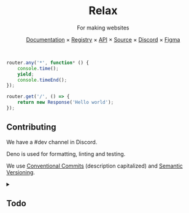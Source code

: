 <div align="center">

# Relax

For making websites

[Documentation](https://github.com/ayoreis/relax/wiki) × [Registry](https://deno.land/x/relax) × [API](https://deno.land/x/relax?doc) × [Source](https://github.com/ayoreis/relax) × [Discord](https://discord.gg/24AyvbBKcJ) × [Figma](https://www.figma.com/file/3myIn1Wy6vaF7atUwasMPU/Relax?type=design&node-id=0-1&mode=design&t=m4lIDItLqaws1rSI-0)

</div>

<br>

```typescript
router.any('*', function* () {
	console.time();
	yield;
	console.timeEnd();
});

router.get('/', () => {
	return new Response('Hello world');
});
```

## Contributing

We have a #dev channel in Discord.

Deno is used for formatting, linting and testing.

We use [Conventional Commits](https://www.conventionalcommits.org/) (description capitalized) and [Semantic Versioning](https://semver.org).

<details>
<summary>

## Todo</summary>

<details>
<summary>Router</summary>

- [ ] Server side
  - [ ] Middleware
  - [ ] Typed URL parameters
- [ ] Client side
- [ ] File system?
- [ ] Component
- [ ] Benchmark
- [ ] Handlers
  - [ ] Trailing slashes
  - [ ] WWW redirects
- [ ] Client side
- [ ] File system?
- [ ] Component
- [ ] Benchmark
- [ ] Handlers
  - [ ] Trailing slashes
  - [ ] WWW redirects

</details>

<details>
<summary>Components (compiler)</summary>

- [ ] Frontmatter parser
- [ ] Mustache compiler

</details>

<details>
<summary>Templating</summary>

- [ ] Markdown parser
- [ ] HTML parser

</details>

<details>
<summary>Reactivity</summary>
...
</details>

<details>
<summary>Data</summary>
...
</details>

---

There a few proposals/modules which would benefit Relax, I want to contribute/propose/create them.

- [ ] Python-Pickle like serialization.
- [ ] JavaScript parser
- [ ] Frontmatter specification
- [ ] JSX/E4X/HTML-in-JS + template literals extension (template objects)
- [ ] Deno+DOM, denoland/deno#3648, denoland/deno#3447, denoland/deno#7505, denoland/deno#6794, denoland/deno#7527
- [ ] Dynamic import ponyfill
  - [ ] denoland/deno#15482, denoland/deno#19322
  - [ ] [tc39/proposal-error-stacks](https://github.com/tc39/proposal-error-stacks)

<br/>

- [ ] Decorators
  - [ ] [tc39/proposal-decorator-metadata](https://github.com/tc39/proposal-decorator-metadata)
  - [ ] [tc39/proposal-class-method-parameter-decorators](https://github.com/tc39/proposal-class-method-parameter-decorators)
  - [ ] [tc39/proposal-decorators/EXTENSIONS.md](https://github.com/tc39/proposal-decorators/blob/master/EXTENSIONS.md)
- [ ] [webqit/reflex-functions](https://github.com/webqit/reflex-functions)
- [ ] [samuelgoto/proposal-block-params](https://github.com/samuelgoto/proposal-block-params)
- [ ] [tc39/proposal-compartments](https://github.com/tc39/proposal-compartments)
- [ ] [tc39/proposal-type-annotations](https://github.com/tc39/proposal-type-annotations)
- [ ] [tc39/proposal-do-expressions](https://github.com/tc39/proposal-do-expressions)
- [ ] [tc39/proposal-async-do-expressions](https://github.com/tc39/proposal-async-do-expressions)

<br/>

- [ ] WICG/urlpattern#61
- [ ] WICG/webcomponents#939
- [ ] WICG/webcomponents#909
- [ ] whatwg/html#2142
